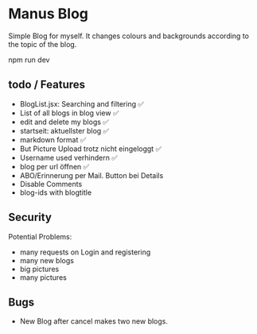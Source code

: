 # Manus Blog

Simple Blog for myself. It changes colours and backgrounds according to the topic of the blog.

npm run dev


## todo / Features

- BlogList.jsx: Searching and filtering ✅
- List of all blogs in blog view ✅
- edit and delete my blogs ✅
- startseit: aktuellster blog ✅
- markdown format ✅
- But Picture Upload trotz nicht eingeloggt ✅
- Username used verhindern ✅
- blog per url öffnen ✅
- ABO/Erinnerung per Mail. Button bei Details
- Disable Comments
- blog-ids with blogtitle

## Security

Potential Problems:
* many requests on Login and registering
* many new blogs
* big pictures 
* many pictures   

## Bugs

* New Blog after cancel makes two new blogs.